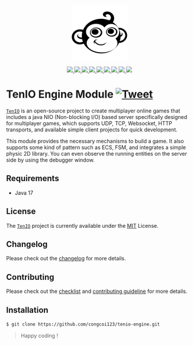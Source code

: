 <p align="center">
    <a href="#">
        <img src="https://github.com/congcoi123/tenio/blob/master/assets/tenio-github-logo.png">
    </a>
</p>
<p align="center">
    <a href="https://mvnrepository.com/artifact/io.github.congcoi123/tenio-engine">
        <img src="https://img.shields.io/maven-central/v/io.github.congcoi123/tenio-engine.svg">
    </a>
    <a href="https://javadoc.io/doc/io.github.congcoi123/tenio-engine">
        <img src="https://javadoc.io/badge2/io.github.congcoi123/tenio-engine/javadoc.svg">
    </a>
    <a href="LICENSE">
        <img src="https://img.shields.io/badge/license-MIT-blue.svg">
    </a>
    <a href="https://github.com/congcoi123/tenio-engine/actions">
        <img src="https://github.com/congcoi123/tenio-engine/actions/workflows/maven.yml/badge.svg">
    </a>    
    <a href="https://coveralls.io/github/congcoi123/tenio-engine">
        <img src="https://coveralls.io/repos/github/congcoi123/tenio-engine/badge.svg?branch=master">
    </a>
    <a href="#">
        <img src="https://img.shields.io/github/last-commit/congcoi123/tenio-engine">
    </a>
    <a href="https://github.com/congcoi123/tenio-engine/issues">
        <img src="https://img.shields.io/github/issues/congcoi123/tenio-engine">
    </a>
    <a href="CONTRIBUTING.md">
        <img src="https://img.shields.io/badge/PRs-welcome-brightgreen.svg">
    </a>
    <a href="https://discord.gg/MGCxEwUR">
        <img src="https://img.shields.io/discord/1146091189456613407?logo=discord&logoColor=white">
    </a>
</p>

# TenIO Engine Module [![Tweet](https://img.shields.io/twitter/url/http/shields.io.svg?style=social)](https://twitter.com/intent/tweet?text=TenIO%20is%20a%20java%20NIO%20based%20server%20specifically%20designed%20for%20multiplayer%20games.%0D%0A&url=https://github.com/congcoi123/tenio%0D%0A&hashtags=tenio,java,gameserver,multiplayer,nio,netty,jetty,msgpack,cocos2dx,unity,libgdx,phaserjs%0D%0A&via=congcoi123)
[`TenIO`](https://github.com/congcoi123/tenio) is an open-source project to create multiplayer online games that includes a java NIO (Non-blocking I/O) 
based server specifically designed for multiplayer games, which supports UDP, TCP, Websocket, HTTP transports, and available simple client projects for quick development.

This module provides the necessary mechanisms to build a game. It also supports some kind of pattern such as ECS, FSM, and integrates a simple physic 2D library. You can even observe the running entities on the server side by using the debugger window.

## Requirements
- Java 17

## License
The [`TenIO`](https://github.com/congcoi123/tenio) project is currently available under the [MIT](LICENSE) License.

## Changelog
Please check out the [changelog](CHANGELOG.md) for more details.

## Contributing
Please check out the [checklist](CHECKLIST.md) and [contributing guideline](CONTRIBUTING.md) for more details.

## Installation
```sh
$ git clone https://github.com/congcoi123/tenio-engine.git
```

> Happy coding !
